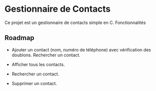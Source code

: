 # Gestionnaire de Contacts


Ce projet est un gestionnaire de contacts simple en C.
Fonctionnalités


## Roadmap


- Ajouter un contact (nom, numéro de téléphone) avec vérification des doublons.
    Rechercher un contact.

- Afficher tous les contacts.

- Rechercher un contact.

- Supprimer un contact.